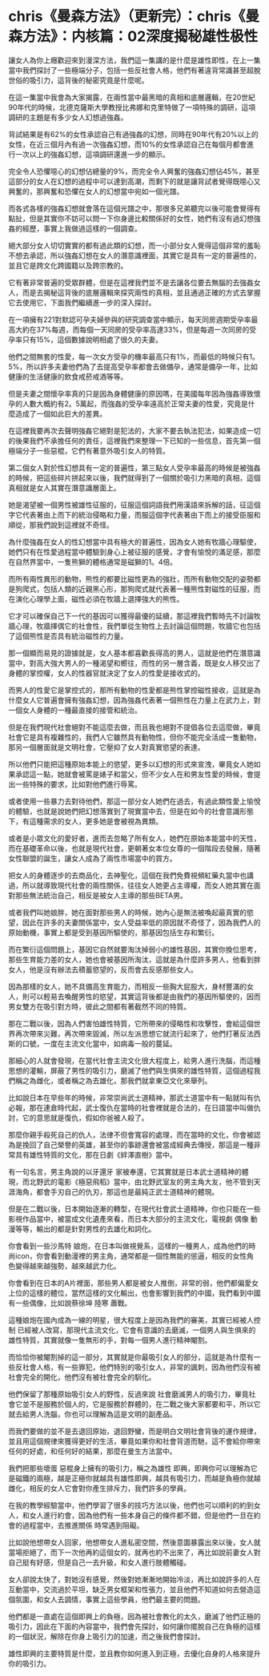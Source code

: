 # chris《曼森方法》（更新完）：chris《曼森方法》：内核篇：02深度揭秘雄性极性

讓女人為你上癮歡迎來到漫深方法，我們這一集講的是什麼是雄性即性，在上一集當中我們探討了一些極端分子，包括一些反社會人格，他們有著違背常識甚至超脫世俗的吸引力，這背後的秘密究竟是什麼呢。

在這一集當中我會為大家揭露，在兩性當中最黑暗的真相和底層邏輯，在20世紀90年代的時候，北德克薩斯大學教授比弗娜和克里特做了一項特殊的調研，這項調研的主題是有多少女人幻想過強姦。

背試結果是有62%的女性承認自己有過強姦的幻想，同時在90年代有20%以上的女性，在近三個月內有過一次強姦幻想，而10%的女性承認自己在每個月都會進行一次以上的強姦幻想，這項調研還進一步的顯示。

完全令人恐懼噁心的幻想佔總量的9%，而完全令人興奮的強姦幻想佔45%，甚至這部分的女人在幻想的過程中可以達到高潮，而剩下的就是讓背試者覺得既噁心又興奮的，那興奮和恐懼在女人的幻想當中宛如一個光譜。

而各式各樣的強姦幻想就會落在這個光譜之中，那很多兄弟聽完以後可能會覺得有點扯，但是其實你不妨可以問一下你身邊比較關係好的女性，她們有沒有過幻想強姦的經歷，事實上我做過這樣的一個調查。

絕大部分女人切切實實的都有過此類的幻想，而一小部分女人覺得這個非常的羞恥不想去承認，所以強姦幻想在女人的潛意識裡面，其實它是具有一定的普遍性的，並且它是跨文化跨國籍以及跨宗教的。

它有著非常普遍的受眾群體，但是在這裡我們並不是去讓各位要去無腦的去強姦女人，而是去揭秘這背後的底層邏輯來探究兩性的真相，並且通過正確的方式去掌握它去使用它，下面我們繼續進一步的深入探討。

在一項擁有221對默認可孕夫婦參與的研究調查當中顯示，每天同房週期受孕率最高大約在37%每週，而每個一天同房的受孕率高達33%，但是每週一次同房的受孕率只有15%，這個數據說明相處了很久的夫妻。

他們之間無套的性愛，每一次女方受孕的機率最高只有1%，而最低的時候只有1。5%，所以許多夫妻他們為了去提高受孕率都會去做備孕，通常是備孕一年，比如健康的生活健康的飲食戒菸戒酒等等。

但是夫妻之間懷孕率真的只是因為身體健康的原因嗎，在美國每年因為強姦導致懷孕的人數大概約有2。5萬起，而強姦的受孕率遠高於正常夫妻的性愛，究竟是什麼造成了一個如此巨大的差異。

在這裡我要再次去聲明強姦它絕對是犯法的，大家不要去執法犯法，如果造成一切的後果我們不承擔任何的責任，這裡我們來整理一下已知的一些信息，首先第一個極端分子一些惡棍，它們有著意外吸引女人的特質。

第二個女人對於性幻想具有一定的普遍性，第三點女人受孕率最高的時候是被強姦的時候，把這些碎片拼起來以後，我們就得到了一個關於吸引力黑暗的真相，這個真相就是女人其實在潛意識層面上。

她是渴望被一個男性被雄性征服的，征服這個詞語我們用漢語來拆解的話，征這個字它代表著由上而下的統治侵略和力量，而服這個字代表著由下而上的接受臣服和順從，那我們說到這裡就不奇怪。

為什麼強姦在女人的性幻想當中具有極大的普遍性，因為女人她有牧牆心理驅使，她們只有在性愛過程當中體驗到身心上被征服的感覺，才會有愉悅的滿足感，那麼在自然界當中，一隻熊獅的體格通常是磁獅的1。4倍。

而所有兩性異形的動物，熊性的都要比磁性更為的強壯，而所有動物交配的姿勢都是狗爬式，包括人類的近親黑心形，那狗爬式就代表著一種熊性對磁性的征服，而在演化心理學上面，磁性必須在牧牆上選擇強大的熊性。

它才可以確保自己下一代的基因可以獲得最優的延續，那這裡我們暫時先不討論牧牆心理，牧牆擇偶它的社會性，我們單從生物性上去討論這個問題，牧牆它也包括了這個熊性是否具有統治磁性的力量。

那一個顯而易見的證據就是，女人基本都喜歡長得高的男人，這就是他們在潛意識當中，對高大強大男人的一種渴望和嚮往，而性的另一層含義，既是女人移交出了身體的掌控權，女人的性器官就決定了女人的性愛是接收式的。

而男人的性愛它是掌控式的，那所有動物的性愛都是熊性掌控磁性接收，這就是為什麼女人它普遍會擁有強姦幻想，因為強姦代表著一個熊性在力量上在武力上，對一個女人身體的一種最直接的接管和統治。

但是在我們現代社會絕對不能這麼去做，而且我也絕對不提倡各位去這麼做，畢竟社會它是具有複雜性的，我們人它雖然具有動物性，但你不能完全活成一隻動物，那另一個層面就是文明社會，它壓抑了女人對真實慾望的表達。

所以他們只能把這種原始本能上的慾望，更多以幻想的形式來宣洩，畢竟女人她如果承認這一點，她就會被罵是婊子和當父，但不少女人在和男友性愛的時候，會提出一些特殊的要求，比如對他們進行辱罵。

或者使用一些暴力去對待他們，那這一部分女人她們在過去，有過此類性愛上愉悅的體驗，也就是說她們把幻想落實到了現實當中去，但是在如今的社會意識形態下，有這種需求的女人，更多她是會被視為異類。

或者是小眾文化的愛好者，進而去忽略了所有女人，她們在原始本能當中的天性，而在基礎革命以後，也就是現代社會，更朝著女本位女尊的一個階段去發展，隨著女性聯盟的誕生，讓女人成為了兩性市場當中的買方。

把女人的身體逐步的去商品化，去神聖化，這個在我們免費視頻紅藥丸當中也講過，所以就導致現代社會的兩性關係，往往女人她更占主導權，而女人她其實在面對那些無法統治自己，相反是被女人主導的那些BETA男。

或者我們叫她娘胖，她在面對那些男人的時候，她內心是無法被喚起最真實的慾望，因此在許多的夫妻關係當中，女人受益率低的原因就不奇怪了，因為我們人的原始動機，事實上都是受到基因所驅使的，那基因包括生存和繁衍。

而在繁衍這個問題上，基因它自然就要淘汰掉弱小的雄性基因，其實你換位思考，那些生育能力差的女人，她也會被基因所淘汰，這就是為什麼許多男人，他看到胖女人，他是沒有辦法去積蓄慾望的，反而會去反感那些女人。

因為那樣的女人，她不具備高生育能力，而相反一些胸大屁股大，身材豐滿的女人，則可以輕易去喚醒男性的慾望，其實這背後都是由我們的基因所驅使的，因而男女雙方在吸引對方時，彼此之間都有著截然不同的特質。

那在二戰以後，因為人們害怕雄性特質，它所帶來的侵略性和攻擊性，會給這個世界再次帶來災難，再次帶來毀滅，所以左派思想它就流行起來了，他們打著反法西斯的口號，一度在主流文化當中，如病毒一般的蔓延。

那細心的人就會發現，在當代社會主流文化很大程度上，給男人進行洗腦，而這種思想的灌輸，屏蔽了男性的吸引力，磨滅了他們與生俱來的雄性特質，這個過程我們稱之為雌化，或者稱之為去雄化，那我們就拿東亞文化來舉列。

比如說日本在早些年的時候，非常崇尚武士道精神，那武士道當中有一點就叫有仇必報，那在連倉時代起，武士復仇在當時的社會裡就是合法的，在日語當中叫做仇討，它的意思就是復仇，假如你爸被人殺了。

那麼你親手殺死自己的仇人，法律不但會寬容的處理，而在當時的文化，你會被認為是挽回了自己榮譽的英雄，甚至你的事跡還會被當成經典去傳授，那這是一種非常具有雄性特質的文化，那在日劇《絆澤直樹》當中。

有一句名言，男主角說的以牙還牙 家被奉還，它其實就是日本武士道精神的體現，而北野武的電影《極惡飛稻》當中，由北野武室友的男主角大友，他不管到天涯海角，都會手刃自己的仇刃，那這也是最純正武士道精神的體現。

但是在二戰以後，日本開始逐漸的轉型，在現代社會武士道精神，你也只能在一些影視作品當中，被當成文化遺產來看，而日本大部分的主流文化，電視劇 偶像 動漫等等，輸出的都是針對男性的去雄化和詞化。

你會看到一些沙馬特 娘炮，在日本叫做視覺系，這樣的一種男人，成為他們的時尚icon，你會看到動漫裡的男主角，通常都是一個性無能的慫逼，相反的女性角色變得越來越強勢，越來越武力化。

你會看到在日本的A片裡面，那些男人都是被女人推倒，非常的弱，他們都偏愛女上位的這樣的體位，當然這樣的文化輸出，也會影響到我們的中國，我們看到中國有一些偶像，比如說蔡徐坤 陸寒 蕭戰。

這種娘炮在國內成為一線的明星，很大程度上是因為我們的審美，其實已經被人控制 已經被人改寫，那現代主流文化，它會有意識的去磨滅，一個男人與生俱來的雄性特質，其實就像一隻無形的手，對每一個男人進行精神閹割。

而恰恰你被閹割掉的這一部分，其實就是你最吸引女人的部分，這就是為什麼有一些反社會人格，有一些罪犯，他們特別的吸引女人，非常的諷刺，因為他們沒有被社會完全的開化，他們沒有被社會完全的馴化。

他們保留了那種原始吸引女人的野性，反過來說 社會磨滅男人的吸引力，畢竟社會它並不是服務於個人的，它是服務於群體的，在二戰之後大家都要和平，所以它就去給男人洗腦，你也可以理解為這是文明的副產品。

而我們要做的並不是去退回原始，退回野蠻，而是明白文明社會背後的運作規律，並且用這個規律來獲得更好的生活，畢竟如果你和社會背道而馳，這不會給你帶來任何的好處，和任何好的結果，那麼在曼生方法當中。

我們把那些壞蛋 惡棍身上擁有的吸引力，稱之為雄性 即興，即興你可以理解為它是磁鐵的兩極，越是正極你就越具有雄性即興，越具有吸引力，而越是負極你就越雌化，相反的女人它會對你產生排斥力，我們許多的學員。

在我的教學經驗當中，他們學習了很多的技巧方法以後，他們也可以順利的約到女人，和女人進行約會，因為他們有一些本身自己的條件都不錯，但是他們一旦在約會的過程當中，去推進關係 時常遇到阻礙。

比如說他想帶女人回家，他想帶女人進私密空間，然後意圖暴露出來以後，女人就當場拒絕了，而下一次他再約這個女的，就再也約不出來了，再比如說前妻女人對自己挺有好感，但是自己一去升級，和女人進行肢體觸碰。

女人卻說太快了，對她沒有感覺，然後對她漸漸地開始冷淡，再比如說許多的人在互動當中，交流過於平坦，缺乏男女框架和性張力，並且他們不知道如何去營造這個氛圍，和女人去調情，事實上這些學員，他們最主要的問題。

他們都是一直處在這個即興上的負極，因為被社會教化的太久，磨滅了他們正極的吸引力，因此在下面的內容當中，我們會先探討，如何讓你擺脫自己在負極的這樣的一個狀況，解除在你身上吸引力的加速，而之後我們會探討。

雄性即興的主要特質是什麼，並且教你如何進入到正極，去優化自身的人格來提升你的吸引力。
